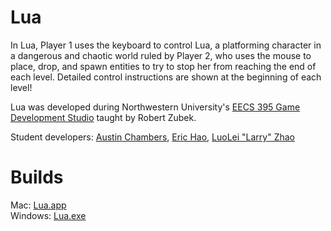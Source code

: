 # Lua  
In Lua, Player 1 uses the keyboard to control Lua, a platforming character in a dangerous and chaotic world ruled by Player 2, who uses the mouse to place, drop, and spawn entities to try to stop her from reaching the end of each level. Detailed control instructions are shown at the beginning of each level!  
  
Lua was developed during Northwestern University's [EECS 395 Game Development Studio](http://robert.zubek.net/docs/games-studio-2017/) taught by Robert Zubek.  
  
Student developers: [Austin Chambers](https://github.com/austinchambers1), [Eric Hao](https://github.com/brotatotes), [LuoLei "Larry" Zhao](https://github.com/drdoak)  

# Builds
Mac: [Lua.app](https://drive.google.com/open?id=0B1st1Mlro2-iclZITW9NWk1HYkE)  
Windows: [Lua.exe](https://drive.google.com/open?id=0B1MXh42_Ra80U1U3UDB1NG50bUk)
